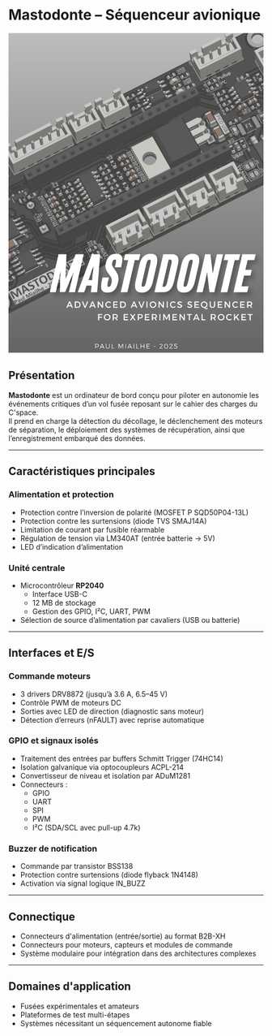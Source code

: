 # Mastodonte – Séquenceur avionique 

![WallPaper](Image/Mastodonte-N5.png)

## Présentation

**Mastodonte** est un ordinateur de bord conçu pour piloter en autonomie les événements critiques d’un vol fusée reposant sur le cahier des charges du C'space.  
Il prend en charge la détection du décollage, le déclenchement des moteurs de séparation, le déploiement des systèmes de récupération, ainsi que l’enregistrement embarqué des données.

---

## Caractéristiques principales

### Alimentation et protection

- Protection contre l’inversion de polarité (MOSFET P SQD50P04-13L)
- Protection contre les surtensions (diode TVS SMAJ14A)
- Limitation de courant par fusible réarmable
- Régulation de tension via LM340AT (entrée batterie → 5V)
- LED d’indication d’alimentation

### Unité centrale

- Microcontrôleur **RP2040**
  - Interface USB-C
  - 12 MB de stockage
  - Gestion des GPIO, I²C, UART, PWM
- Sélection de source d’alimentation par cavaliers (USB ou batterie)

---

## Interfaces et E/S

### Commande moteurs

- 3 drivers DRV8872 (jusqu’à 3.6 A, 6.5–45 V)
- Contrôle PWM de moteurs DC
- Sorties avec LED de direction (diagnostic sans moteur)
- Détection d’erreurs (nFAULT) avec reprise automatique

### GPIO et signaux isolés

- Traitement des entrées par buffers Schmitt Trigger (74HC14)
- Isolation galvanique via optocoupleurs ACPL-214
- Convertisseur de niveau et isolation par ADuM1281
- Connecteurs :
  - GPIO
  - UART
  - SPI
  - PWM
  - I²C (SDA/SCL avec pull-up 4.7k)

### Buzzer de notification

- Commande par transistor BSS138
- Protection contre surtensions (diode flyback 1N4148)
- Activation via signal logique IN_BUZZ

---

## Connectique

- Connecteurs d'alimentation (entrée/sortie) au format B2B-XH
- Connecteurs pour moteurs, capteurs et modules de commande
- Système modulaire pour intégration dans des architectures complexes

---

## Domaines d'application

- Fusées expérimentales et amateurs
- Plateformes de test multi-étapes
- Systèmes nécessitant un séquencement autonome fiable
